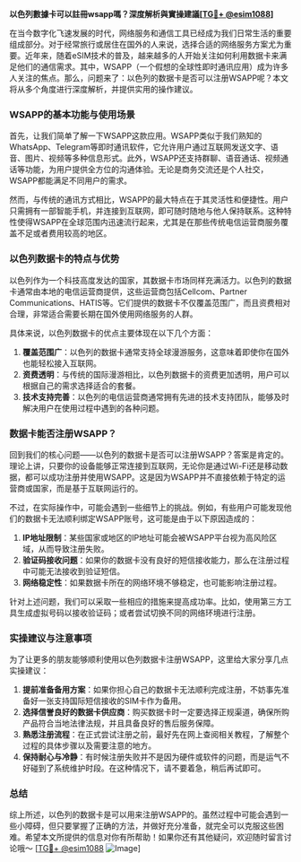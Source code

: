 **以色列數據卡可以註冊wsapp嗎？深度解析與實操建議[[TG💪+ @esim1088](https://t.me/s/esim1088)]**

在当今数字化飞速发展的时代，网络服务和通信工具已经成为我们日常生活的重要组成部分。对于经常旅行或居住在国外的人来说，选择合适的网络服务方案尤为重要。近年来，随着eSIM技术的普及，越来越多的人开始关注如何利用数据卡来满足他们的通信需求。其中，WSAPP（一个假想的全球性即时通讯应用）成为许多人关注的焦点。那么，问题来了：以色列的数据卡是否可以注册WSAPP呢？本文将从多个角度进行深度解析，并提供实用的操作建议。

### WSAPP的基本功能与使用场景

首先，让我们简单了解一下WSAPP这款应用。WSAPP类似于我们熟知的WhatsApp、Telegram等即时通讯软件，它允许用户通过互联网发送文字、语音、图片、视频等多种信息形式。此外，WSAPP还支持群聊、语音通话、视频通话等功能，为用户提供全方位的沟通体验。无论是商务交流还是个人社交，WSAPP都能满足不同用户的需求。

然而，与传统的通讯方式相比，WSAPP的最大特点在于其灵活性和便捷性。用户只需拥有一部智能手机，并连接到互联网，即可随时随地与他人保持联系。这种特性使得WSAPP在全球范围内迅速流行起来，尤其是在那些传统电信运营商服务覆盖不足或者费用较高的地区。

### 以色列数据卡的特点与优势

以色列作为一个科技高度发达的国家，其数据卡市场同样充满活力。以色列的数据卡通常由本地的电信运营商提供，这些运营商包括Cellcom、Partner Communications、HATIS等。它们提供的数据卡不仅覆盖范围广，而且资费相对合理，非常适合需要长期在国外使用网络服务的人群。

具体来说，以色列数据卡的优点主要体现在以下几个方面：

1. **覆盖范围广**：以色列的数据卡通常支持全球漫游服务，这意味着即使你在国外也能轻松接入互联网。
2. **资费透明**：与传统的国际漫游相比，以色列数据卡的资费更加透明，用户可以根据自己的需求选择适合的套餐。
3. **技术支持完善**：以色列的电信运营商通常拥有先进的技术支持团队，能够及时解决用户在使用过程中遇到的各种问题。

### 数据卡能否注册WSAPP？

回到我们的核心问题——以色列的数据卡是否可以注册WSAPP？答案是肯定的。理论上讲，只要你的设备能够正常连接到互联网，无论你是通过Wi-Fi还是移动数据，都可以成功注册并使用WSAPP。这是因为WSAPP并不直接依赖于特定的运营商或国家，而是基于互联网运行的。

不过，在实际操作中，可能会遇到一些细节上的挑战。例如，有些用户可能发现他们的数据卡无法顺利绑定WSAPP账号，这可能是由于以下原因造成的：

1. **IP地址限制**：某些国家或地区的IP地址可能会被WSAPP平台视为高风险区域，从而导致注册失败。
2. **验证码接收问题**：如果你的数据卡没有良好的短信接收能力，那么在注册过程中可能无法接收到验证短信。
3. **网络稳定性**：如果数据卡所在的网络环境不够稳定，也可能影响注册过程。

针对上述问题，我们可以采取一些相应的措施来提高成功率。比如，使用第三方工具生成虚拟号码以接收验证码；或者尝试切换不同的网络环境进行注册。

### 实操建议与注意事项

为了让更多的朋友能够顺利使用以色列数据卡注册WSAPP，这里给大家分享几点实操建议：

1. **提前准备备用方案**：如果你担心自己的数据卡无法顺利完成注册，不妨事先准备好一张支持国际短信接收的SIM卡作为备用。
2. **选择信誉良好的数据卡供应商**：购买数据卡时一定要选择正规渠道，确保所购产品符合当地法律法规，并且具备良好的售后服务保障。
3. **熟悉注册流程**：在正式尝试注册之前，最好先在网上查阅相关教程，了解整个过程的具体步骤以及需要注意的地方。
4. **保持耐心与冷静**：有时候注册失败并不是因为硬件或软件的问题，而是运气不好碰到了系统维护时段。在这种情况下，请不要着急，稍后再试即可。

### 总结

综上所述，以色列的数据卡是可以用来注册WSAPP的。虽然过程中可能会遇到一些小障碍，但只要掌握了正确的方法，并做好充分准备，就完全可以克服这些困难。希望本文所提供的信息对你有所帮助！如果你还有其他疑问，欢迎随时留言讨论哦～ [[TG💪+ @esim1088](https://t.me/s/esim1088) ![Image](https://i.postimg.cc/4NQfJmqS/Snipaste-2025-05-13-00-14-12.png)]